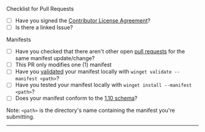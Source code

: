 Checklist for Pull Requests
- [ ] Have you signed the [Contributor License Agreement](https://cla.opensource.microsoft.com/microsoft/winget-pkgs)?
- [ ] Is there a linked Issue?

Manifests
- [ ] Have you checked that there aren't other open [pull requests](https://github.com/microsoft/winget-pkgs/pulls) for the same manifest update/change?
- [ ] This PR only modifies one (1) manifest
- [ ] Have you [validated](https://github.com/microsoft/winget-pkgs/blob/master/doc/Authoring.md#validation) your manifest locally with `winget validate --manifest <path>`?
- [ ] Have you tested your manifest locally with `winget install --manifest <path>`?
- [ ] Does your manifest conform to the [1.10 schema](https://github.com/microsoft/winget-pkgs/tree/master/doc/manifest/schema/1.10.0)?

Note: `<path>` is the directory's name containing the manifest you're submitting.

---
